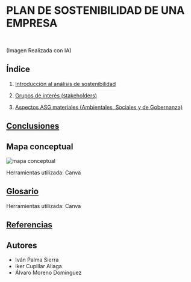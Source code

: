 # PLAN DE SOSTENIBILIDAD DE UNA EMPRESA
![]()
--- 
(Imagen Realizada con IA)
## Índice
1. [Introducción al análisis de sostenibilidad]()

2. [Grupos de interés (stakeholders)]()

3. [Aspectos ASG materiales (Ambientales, Sociales y de Gobernanza)]()


## [Conclusiones](conclusiones.md)
## Mapa conceptual

![mapa conceptual]()

Herramientas utilizada: Canva
## [Glosario](https://www.canva.com/design/DAGZi817Lt4/KCYOg_SMoZIh33hOJUNFGw/edit?utm_content=DAGZi817Lt4&utm_campaign=designshare&utm_medium=link2&utm_source=sharebutton)
Herramientas utilizada: Canva
## [Referencias]()
## Autores
- Iván Palma Sierra
- Iker Cupillar Aliaga
- Álvaro Moreno Dominguez
